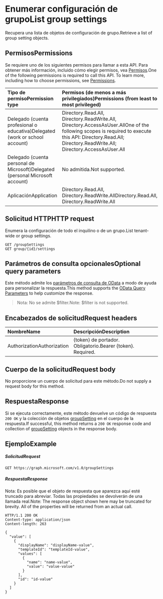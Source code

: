 # <a name="list-group-settings"></a><span data-ttu-id="3a9f7-101">Enumerar configuración de grupo</span><span class="sxs-lookup"><span data-stu-id="3a9f7-101">List group settings</span></span>

<span data-ttu-id="3a9f7-102">Recupera una lista de objetos de configuración de grupo.</span><span class="sxs-lookup"><span data-stu-id="3a9f7-102">Retrieve a list of group setting objects.</span></span>

## <a name="permissions"></a><span data-ttu-id="3a9f7-103">Permisos</span><span class="sxs-lookup"><span data-stu-id="3a9f7-103">Permissions</span></span>

<span data-ttu-id="3a9f7-p101">Se requiere uno de los siguientes permisos para llamar a esta API. Para obtener más información, incluido cómo elegir permisos, vea [Permisos](../../../concepts/permissions_reference.md).</span><span class="sxs-lookup"><span data-stu-id="3a9f7-p101">One of the following permissions is required to call this API. To learn more, including how to choose permissions, see [Permissions](../../../concepts/permissions_reference.md).</span></span>


|<span data-ttu-id="3a9f7-106">Tipo de permiso</span><span class="sxs-lookup"><span data-stu-id="3a9f7-106">Permission type</span></span>      | <span data-ttu-id="3a9f7-107">Permisos (de menos a más privilegiados)</span><span class="sxs-lookup"><span data-stu-id="3a9f7-107">Permissions (from least to most privileged)</span></span>              | 
|:--------------------|:---------------------------------------------------------| 
|<span data-ttu-id="3a9f7-108">Delegado (cuenta profesional o educativa)</span><span class="sxs-lookup"><span data-stu-id="3a9f7-108">Delegated (work or school account)</span></span> | <span data-ttu-id="3a9f7-109">Directory.Read.All, Directory.ReadWrite.All, Directory.AccessAsUser.All</span><span class="sxs-lookup"><span data-stu-id="3a9f7-109">One of the following scopes is required to execute this API: Directory.Read.All; Directory.ReadWrite.All; Directory.AccessAsUser.All</span></span>    | 
|<span data-ttu-id="3a9f7-110">Delegado (cuenta personal de Microsoft)</span><span class="sxs-lookup"><span data-stu-id="3a9f7-110">Delegated (personal Microsoft account)</span></span> | <span data-ttu-id="3a9f7-111">No admitida.</span><span class="sxs-lookup"><span data-stu-id="3a9f7-111">Not supported.</span></span>    | 
|<span data-ttu-id="3a9f7-112">Aplicación</span><span class="sxs-lookup"><span data-stu-id="3a9f7-112">Application</span></span> | <span data-ttu-id="3a9f7-113">Directory.Read.All, Directory.ReadWrite.All</span><span class="sxs-lookup"><span data-stu-id="3a9f7-113">Directory.Read.All, Directory.ReadWrite.All</span></span> | 

## <a name="http-request"></a><span data-ttu-id="3a9f7-114">Solicitud HTTP</span><span class="sxs-lookup"><span data-stu-id="3a9f7-114">HTTP request</span></span>
<!-- { "blockType": "ignored" } -->

<span data-ttu-id="3a9f7-115">Enumera la configuración de todo el inquilino o de un grupo.</span><span class="sxs-lookup"><span data-stu-id="3a9f7-115">List tenant-wide or group settings.</span></span>

```http
GET /groupSettings
GET group/{id}/settings
```
## <a name="optional-query-parameters"></a><span data-ttu-id="3a9f7-116">Parámetros de consulta opcionales</span><span class="sxs-lookup"><span data-stu-id="3a9f7-116">Optional query parameters</span></span>
<span data-ttu-id="3a9f7-117">Este método admite los [parámetros de consulta de OData](http://graph.microsoft.io/docs/overview/query_parameters) a modo de ayuda para personalizar la respuesta.</span><span class="sxs-lookup"><span data-stu-id="3a9f7-117">This method supports the [OData Query Parameters](http://graph.microsoft.io/docs/overview/query_parameters) to help customize the response.</span></span>

> <span data-ttu-id="3a9f7-118">Nota: No se admite $filter.</span><span class="sxs-lookup"><span data-stu-id="3a9f7-118">Note: $filter is not supported.</span></span>

## <a name="request-headers"></a><span data-ttu-id="3a9f7-119">Encabezados de solicitud</span><span class="sxs-lookup"><span data-stu-id="3a9f7-119">Request headers</span></span>
| <span data-ttu-id="3a9f7-120">Nombre</span><span class="sxs-lookup"><span data-stu-id="3a9f7-120">Name</span></span> | <span data-ttu-id="3a9f7-121">Descripción</span><span class="sxs-lookup"><span data-stu-id="3a9f7-121">Description</span></span> |
|:----------|:----------|
| <span data-ttu-id="3a9f7-122">Authorization</span><span class="sxs-lookup"><span data-stu-id="3a9f7-122">Authorization</span></span>  | <span data-ttu-id="3a9f7-p102">{token} de portador. Obligatorio.</span><span class="sxs-lookup"><span data-stu-id="3a9f7-p102">Bearer {token}. Required.</span></span> |

## <a name="request-body"></a><span data-ttu-id="3a9f7-125">Cuerpo de la solicitud</span><span class="sxs-lookup"><span data-stu-id="3a9f7-125">Request body</span></span>
<span data-ttu-id="3a9f7-126">No proporcione un cuerpo de solicitud para este método.</span><span class="sxs-lookup"><span data-stu-id="3a9f7-126">Do not supply a request body for this method.</span></span>

## <a name="response"></a><span data-ttu-id="3a9f7-127">Respuesta</span><span class="sxs-lookup"><span data-stu-id="3a9f7-127">Response</span></span>

<span data-ttu-id="3a9f7-128">Si se ejecuta correctamente, este método devuelve un código de respuesta `200 OK` y la colección de objetos [groupSetting](../resources/groupsetting.md) en el cuerpo de la respuesta.</span><span class="sxs-lookup"><span data-stu-id="3a9f7-128">If successful, this method returns a `200 OK` response code and collection of [groupSetting](../resources/groupsetting.md) objects in the response body.</span></span>
## <a name="example"></a><span data-ttu-id="3a9f7-129">Ejemplo</span><span class="sxs-lookup"><span data-stu-id="3a9f7-129">Example</span></span>

##### <a name="request"></a><span data-ttu-id="3a9f7-130">Solicitud</span><span class="sxs-lookup"><span data-stu-id="3a9f7-130">Request</span></span>

<!-- {
  "blockType": "request",
  "name": "get_groupsettings"
}-->
```http
GET https://graph.microsoft.com/v1.0/groupSettings
```
##### <a name="response"></a><span data-ttu-id="3a9f7-131">Respuesta</span><span class="sxs-lookup"><span data-stu-id="3a9f7-131">Response</span></span>

<span data-ttu-id="3a9f7-p103">Nota: Es posible que el objeto de respuesta que aparezca aquí esté truncado para abreviar. Todas las propiedades se devolverán de una llamada real.</span><span class="sxs-lookup"><span data-stu-id="3a9f7-p103">Note: The response object shown here may be truncated for brevity. All of the properties will be returned from an actual call.</span></span>
<!-- {
  "blockType": "response",
  "truncated": true,
  "@odata.type": "microsoft.graph.groupSetting",
  "isCollection": true
} -->
```http
HTTP/1.1 200 OK
Content-type: application/json
Content-length: 263

{
  "value": [
    {
      "displayName": "displayName-value",
      "templateId": "templateId-value",
      "values": [
        {
          "name": "name-value",
          "value": "value-value"
        }
      ],
      "id": "id-value"
    }
  ]
}
```

<!-- uuid: 8fcb5dbc-d5aa-4681-8e31-b001d5168d79
2015-10-25 14:57:30 UTC -->
<!-- {
  "type": "#page.annotation",
  "description": "List groupSettings",
  "keywords": "",
  "section": "documentation",
  "tocPath": ""
}-->